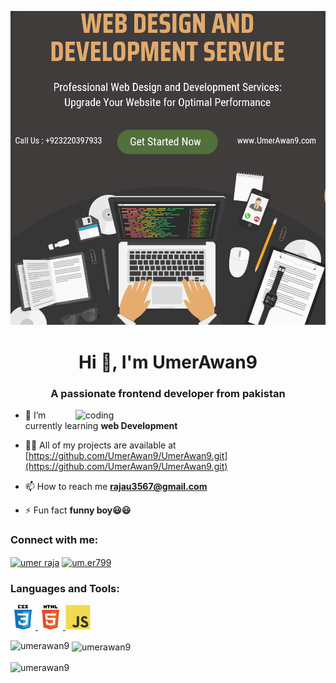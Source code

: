 ![logo](https://github.com/UmerAwan9/UmerAwan9/blob/main/20231214_170956_0000.png)
<h1 align="center">Hi 👋, I'm UmerAwan9</h1>
<h3 align="center">A passionate frontend developer from pakistan</h3>

<img align="right" alt="coding" width="400" src="https://media.giphy.com/media/ko7twHhomhk8E/giphy.gif">

- 🌱 I’m currently learning **web Development**

- 👨‍💻 All of my projects are available at [https://github.com/UmerAwan9/UmerAwan9.git](https://github.com/UmerAwan9/UmerAwan9.git)

- 📫 How to reach me **rajau3567@gmail.com**

- ⚡ Fun fact **funny boy😃😃**

<h3 align="left">Connect with me:</h3>
<p align="left">
<a href="https://linkedin.com/in/umer raja" target="blank"><img align="center" src="https://raw.githubusercontent.com/rahuldkjain/github-profile-readme-generator/master/src/images/icons/Social/linked-in-alt.svg" alt="umer raja" height="30" width="40" /></a>
<a href="https://instagram.com/um.er799" target="blank"><img align="center" src="https://raw.githubusercontent.com/rahuldkjain/github-profile-readme-generator/master/src/images/icons/Social/instagram.svg" alt="um.er799" height="30" width="40" /></a>
</p>

<h3 align="left">Languages and Tools:</h3>
<p align="left"> <a href="https://www.w3schools.com/css/" target="_blank" rel="noreferrer"> <img src="https://raw.githubusercontent.com/devicons/devicon/master/icons/css3/css3-original-wordmark.svg" alt="css3" width="40" height="40"/> </a> <a href="https://www.w3.org/html/" target="_blank" rel="noreferrer"> <img src="https://raw.githubusercontent.com/devicons/devicon/master/icons/html5/html5-original-wordmark.svg" alt="html5" width="40" height="40"/> </a> <a href="https://developer.mozilla.org/en-US/docs/Web/JavaScript" target="_blank" rel="noreferrer"> <img src="https://raw.githubusercontent.com/devicons/devicon/master/icons/javascript/javascript-original.svg" alt="javascript" width="40" height="40"/> </a> </p>

<p><img align="left" src="https://github-readme-stats.vercel.app/api/top-langs?username=umerawan9&show_icons=true&locale=en&layout=compact" alt="umerawan9" /></p>

<p>&nbsp;<img align="center" src="https://github-readme-stats.vercel.app/api?username=umerawan9&show_icons=true&locale=en" alt="umerawan9" /></p>

<p><img align="center" src="https://github-readme-streak-stats.herokuapp.com/?user=umerawan9&" alt="umerawan9" /></p>
